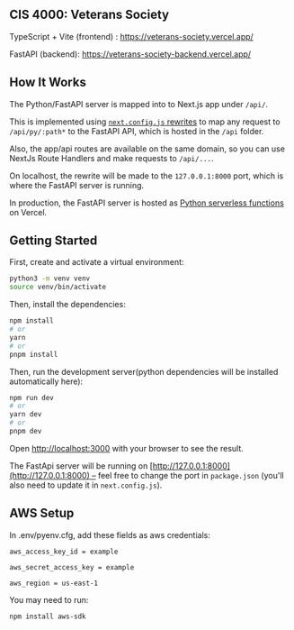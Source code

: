 ## CIS 4000: Veterans Society

TypeScript + Vite (frontend) : https://veterans-society.vercel.app/


FastAPI (backend): https://veterans-society-backend.vercel.app/


## How It Works

The Python/FastAPI server is mapped into to Next.js app under `/api/`.

This is implemented using [`next.config.js` rewrites](https://github.com/digitros/nextjs-fastapi/blob/main/next.config.js) to map any request to `/api/py/:path*` to the FastAPI API, which is hosted in the `/api` folder.

Also, the app/api routes are available on the same domain, so you can use NextJs Route Handlers and make requests to `/api/...`.

On localhost, the rewrite will be made to the `127.0.0.1:8000` port, which is where the FastAPI server is running.

In production, the FastAPI server is hosted as [Python serverless functions](https://vercel.com/docs/concepts/functions/serverless-functions/runtimes/python) on Vercel.



## Getting Started

First, create and activate a virtual environment:

```bash
python3 -m venv venv
source venv/bin/activate
```

Then, install the dependencies:

```bash
npm install
# or
yarn
# or
pnpm install
```

Then, run the development server(python dependencies will be installed automatically here):

```bash
npm run dev
# or
yarn dev
# or
pnpm dev
```

Open [http://localhost:3000](http://localhost:3000) with your browser to see the result.

The FastApi server will be running on [http://127.0.0.1:8000](http://127.0.0.1:8000) – feel free to change the port in `package.json` (you'll also need to update it in `next.config.js`).


## AWS Setup
In .env/pyenv.cfg, add these fields as aws credentials:
```
aws_access_key_id = example

aws_secret_access_key = example

aws_region = us-east-1
```

You may need to run: 
```
npm install aws-sdk
```
